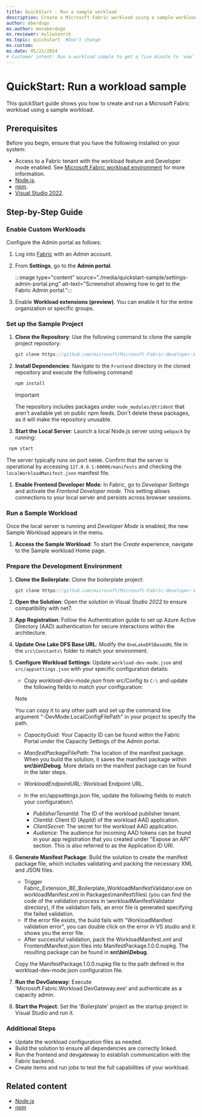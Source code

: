```yaml
---
title: QuickStart - Run a sample workload
description: Create a Microsoft Fabric workload using a sample workload and the instructions in this quickstart tutorial.
author: mberdugo
ms.author: monaberdugo
ms.reviewer: muliwienrib
ms.topic: quickstart  #Don't change
ms.custom:
ms.date: 05/21/2024
# Customer intent: Run a workload sample to get a five minute to 'wow' experience.
---
```


# QuickStart: Run a workload sample

This quickStart guide shows you how to create and run a Microsoft Fabric workload using a sample workload.

## Prerequisites

Before you begin, ensure that you have the following installed on your system:

* Access to a Fabric tenant with the workload feature and Developer mode enabled. See [Microsoft Fabric workload environment](./workload-environment.md) for more information.
* [Node.js](https://nodejs.org).
* [npm](https://www.npmjs.com/).
* [Visual Studio 2022](https://visualstudio.microsoft.com/vs/).

## Step-by-Step Guide

### Enable Custom Workloads

Configure the Admin portal as follows:

1. Log into [Fabric](https://powerbi.com) with an *Admin* account.

1. From **Settings**, go to the **Admin portal**.

   :::image type="content" source="./media/quickstart-sample/settings-admin-portal.png" alt-text="Screenshot showing how to get to the Fabric Admin portal.":::

1. Enable **Workload extensions (preview)**. You can enable it for the entire organization or specific groups.

### Set up the Sample Project

1. **Clone the Repository**: Use the following command to clone the sample project repository:

   ```typescript
   git clone https://github.com/microsoft/Microsoft-Fabric-developer-sample.git
   ```

1. **Install Dependencies**: Navigate to the `Frontend` directory in the cloned repository and execute the following command:

   ```typescript
   npm install
   ```

   > [!IMPORTANT]
   >The repository includes packages under `node_modules/@trident` that aren't available yet on public npm feeds. Don't delete these packages, as it will make the repository unusable.

1. **Start the Local Server**: Launch a local Node.js server using `webpack` by running:

  ```typescript
   npm start
   ```

   The server typically runs on port `60006`. Confirm that the server is operational by accessing `127.0.0.1:60006/manifests` and checking the `localWorkloadManifest.json` manifest file.

1. **Enable Frontend Developer Mode**: In Fabric, go to *Developer Settings* and activate the *Frontend Developer mode*. This setting allows connections to your local server and persists across browser sessions.

### Run a Sample Workload

Once the local server is running and *Developer Mode* is enabled, the new Sample Workload appears in the menu.

1. **Access the Sample Workload**:  To start the *Create* experience, navigate to the Sample workload Home page.

### Prepare the Development Environment

1. **Clone the Boilerplate**: Clone the boilerplate project:

   ```typescript
   git clone https://github.com/microsoft/Microsoft-Fabric-developer-sample.git
   ```

1. **Open the Solution**: Open the solution in Visual Studio *2022* to ensure compatibility with net7.

1. **App Registration**: Follow the Authentication guide to set up Azure Active Directory (AAD) authentication for secure interactions within the architecture.

1. **Update One Lake DFS Base URL**: Modify the `OneLakeDFSBaseURL` file in the `src\Constants\` folder to match your environment.

1. **Configure Workload Settings**: Update `workload-dev-mode.json` and `src/appsettings.json` with your specific configuration details:

    * Copy *workload-dev-mode.json* from src/Config to `C:\` and update the following fields to match your configuration:

    >[!NOTE]
    >You can copy it to any other path and set up the command line argument "-DevMode:LocalConfigFilePath" in your project to specify the path.

      * *CapacityGuid*: Your Capacity ID can be found within the Fabric Portal under the Capacity Settings of the Admin portal.
      * *ManifestPackageFilePath*: The location of the manifest package. When you build the solution, it saves the manifest package within **src\bin\Debug**. More details on the manifest package can be found in the later steps.
      * *WorkloadEndpointURL*: Workload Endpoint URL.

   * In the src/appsettings.json file, update the following fields to match your configuration:\

      * *PublisherTenantId*: The ID of the workload publisher tenant.
      * *ClientId*: Client ID (AppId) of the workload AAD application.
      * *ClientSecret*: The secret for the workload AAD application.
      * *Audience*: The audience for incoming AAD tokens can be found in your app registration that you created under "Expose an API" section. This is also referred to as the Application ID URI.
 
1. **Generate Manifest Package**: Build the solution to create the manifest package file, which includes validating and packing the necessary XML and JSON files.

   * Trigger Fabric_Extension_BE_Boilerplate_WorkloadManifestValidator.exe on workloadManifest.xml in Packages\manifest\files\ (you can find the code of the validation process in \workloadManifestValidator directory), if the validation fails, an error file is generated specifying the failed validation.
   * If the error file exists, the build fails with "WorkloadManifest validation error", you can double click on the error in VS studio and it shows you the error file.
   * After successful validation, pack the WorkloadManifest.xml and FrontendManifest.json files into ManifestPackage.1.0.0.nupkg. The resulting package can be found in **src\bin\Debug**.

   Copy the ManifestPackage.1.0.0.nupkg file to the path defined in the workload-dev-mode.json configuration file.

1. **Run the DevGateway**: Execute 'Microsoft.Fabric.Workload.DevGateway.exe' and authenticate as a capacity admin.

1. **Start the Project**: Set the 'Boilerplate' project as the startup project in Visual Studio and run it.

### Additional Steps

* Update the workload configuration files as needed.
* Build the solution to ensure all dependencies are correctly linked.
* Run the frontend and devgateway to establish communication with the Fabric backend.
* Create items and run jobs to test the full capabilities of your workload.

## Related content

* [Node.js](https://nodejs.org)
* [npm](https://www.npmjs.com/)